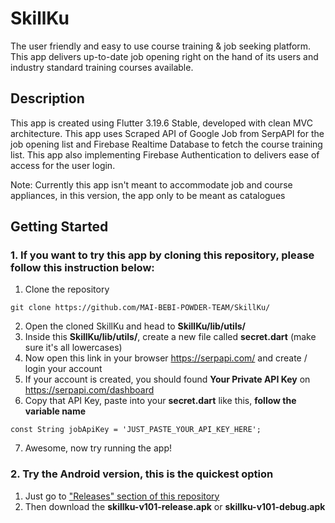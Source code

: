 # SkillKu

The user friendly and easy to use course training & job seeking platform. This app delivers up-to-date job opening right on the hand of its users and industry standard training courses available.

## Description

This app is created using Flutter 3.19.6 Stable, developed with clean MVC architecture. This app uses Scraped API of Google Job from SerpAPI for the job opening list and Firebase Realtime Database to fetch the course training list. This app also implementing Firebase Authentication to delivers ease of access for the user login.

Note: Currently this app isn't meant to accommodate job and course appliances, in this version, the app only to be meant as catalogues

## Getting Started
### 1. If you want to try this app by cloning this repository, please follow this instruction below:
1. Clone the repository
```
git clone https://github.com/MAI-BEBI-POWDER-TEAM/SkillKu/
```
2. Open the cloned SkillKu and head to **SkillKu/lib/utils/**
3. Inside this **SkillKu/lib/utils/**, create a new file called **secret.dart** (make sure it's all lowercases)
4. Now open this link in your browser https://serpapi.com/ and create / login your account
5. If your account is created, you should found **Your Private API Key** on https://serpapi.com/dashboard
6. Copy that API Key, paste into your **secret.dart** like this, **follow the variable name** 
```
const String jobApiKey = 'JUST_PASTE_YOUR_API_KEY_HERE';
```
7. Awesome, now try running the app!


### 2. Try the Android version, this is the quickest option
1. Just go to ["Releases" section of this repository](https://github.com/MAI-BEBI-POWDER-TEAM/SkillKu/releases/tag/android-apk)
2. Then download the **skillku-v101-release.apk** or **skillku-v101-debug.apk**
